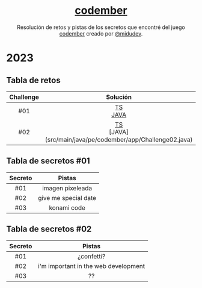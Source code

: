 <div align="center">

# [codember](https://codember.dev)

Resolución de retos y pistas de los secretos que encontré del juego [codember](https://codember.dev/) creado por [@midudev](https://github.com/midudev/).

</div>

# 2023

## Tabla de retos

| Challenge |                                                  Solución                                                   |
|:---------:|:-----------------------------------------------------------------------------------------------------------:|
|    #01    |    [TS](src/main/typescript/challenge01.ts)<br/> [JAVA](src/main/java/pe/codember/app/Challenge01.java)     |
|    #02    |   [TS](src/main/typescript/challenge02.ts) <br/> [JAVA] (src/main/java/pe/codember/app/Challenge02.java)    |

## Tabla de secretos #01

| Secreto |        Pistas        |
|:-------:|:--------------------:|
|   #01   |   imagen pixeleada   |
|   #02   | give me special date |
|   #03   |     konami code      |


## Tabla de secretos #02

| Secreto |                Pistas                |
|:-------:|:------------------------------------:|
|   #01   |              ¿confetti?              |
|   #02   | i'm important in the web development |
|   #03   |                  ??                  |
